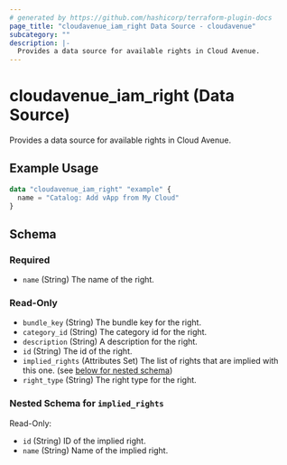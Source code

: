 ```yaml
---
# generated by https://github.com/hashicorp/terraform-plugin-docs
page_title: "cloudavenue_iam_right Data Source - cloudavenue"
subcategory: ""
description: |-
  Provides a data source for available rights in Cloud Avenue.
---
```


# cloudavenue_iam_right (Data Source)

Provides a data source for available rights in Cloud Avenue.

## Example Usage

```terraform
data "cloudavenue_iam_right" "example" {
  name = "Catalog: Add vApp from My Cloud"
}
```

<!-- schema generated by tfplugindocs -->
## Schema

### Required

- `name` (String) The name of the right.

### Read-Only

- `bundle_key` (String) The bundle key for the right.
- `category_id` (String) The category id for the right.
- `description` (String) A description for the right.
- `id` (String) The id of the right.
- `implied_rights` (Attributes Set) The list of rights that are implied with this one. (see [below for nested schema](#nestedatt--implied_rights))
- `right_type` (String) The right type for the right.

<a id="nestedatt--implied_rights"></a>
### Nested Schema for `implied_rights`

Read-Only:

- `id` (String) ID of the implied right.
- `name` (String) Name of the implied right.


